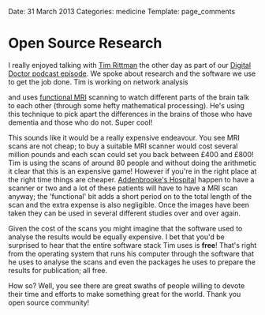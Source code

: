 Date: 31 March 2013
Categories: medicine 
Template: page_comments

# Open Source Research

I really enjoyed talking with [Tim Rittman](https://twitter.com/timrittman "Tim Rittman on Twitter") the other day as part of our [Digital Doctor podcast episode](http://thedigitaldoc.co.uk/podcasts/9 "The Digital Doctor- Episode 9"). We spoke about research and the software we use to get the job done. Tim is working on network analysis 

<!-- ~~fold~~ -->

and uses [functional MRI](http://en.wikipedia.org/wiki/Functional_magnetic_resonance_imaging "Wikipaedia fMRI page") scanning to watch different parts of the brain talk to each other (through some hefty mathematical processing). He's using this technique to pick apart the differences in the brains of those who have dementia and those who do not. Super cool!

This sounds like it would be a really expensive endeavour. You see MRI scans are not cheap; to buy a suitable MRI scanner would cost several million pounds and each scan could set you back between £400 and £800! Tim is using the scans of around 80 people and without doing the arithmetic it clear that this is an expensive game! However if you're in the right place at the right time things are cheaper. [Addenbrooke's Hospital](http://www.cuh.org.uk/cms/addenbrookes-hospital "Addenbrooke's Hospital website") happen to have a scanner or two and a lot of these patients will have to have a MRI scan anyway; the 'functional' bit adds a short period on to the total length of the scan and the extra expense is also negligible. Once the images have been taken they can be used in several different studies over and over again.

Given the cost of the scans you might imagine that the software used to analyse the results would be equally expensive. I bet that you'd be surprised to hear that the entire software stack Tim uses is **free**! That's right from the operating system that runs his computer through the software that he uses to analyse the scans and even the packages he uses to prepare the results for publication; all free.

How so? Well, you see there are great swaths of people willing to devote their time and efforts to make something great for the world. Thank you open source community!

